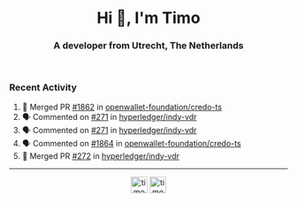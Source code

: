 <h1 align="center">Hi 👋, I'm Timo</h1>
<h3 align="center">A developer from Utrecht, The Netherlands</h3>
<br/>
<!-- https://github.com/rahuldkjain/github-profile-readme-generator --!>

<!--  <p align="left"><img src="https://github-readme-stats.vercel.app/api?username=timoglastra&show_icons=true&count_private=true&" alt="timoglastra" /></p> --!>

<!--
Github language stats
<p align="left"><img src="https://github-readme-stats.vercel.app/api/top-langs/?username=timoglastra&layout=compact" alt="timoglastra" /><p>
-->

<!-- Codestats language stats -->
<!-- <p align="left"><img src="https://codestats-readme.vercel.app/api/top-langs/?username=timoglastra&layout=compact&language_count=12" alt="timoglastra" /><p>    --!>
  
<h3>Recent Activity</h3>

<!--START_SECTION:activity-->
1. 🎉 Merged PR [#1862](https://github.com/openwallet-foundation/credo-ts/pull/1862) in [openwallet-foundation/credo-ts](https://github.com/openwallet-foundation/credo-ts)
2. 🗣 Commented on [#271](https://github.com/hyperledger/indy-vdr/pull/271#issuecomment-2110194538) in [hyperledger/indy-vdr](https://github.com/hyperledger/indy-vdr)
3. 🗣 Commented on [#271](https://github.com/hyperledger/indy-vdr/pull/271#issuecomment-2109568910) in [hyperledger/indy-vdr](https://github.com/hyperledger/indy-vdr)
4. 🗣 Commented on [#1864](https://github.com/openwallet-foundation/credo-ts/issues/1864#issuecomment-2108740589) in [openwallet-foundation/credo-ts](https://github.com/openwallet-foundation/credo-ts)
5. 🎉 Merged PR [#272](https://github.com/hyperledger/indy-vdr/pull/272) in [hyperledger/indy-vdr](https://github.com/hyperledger/indy-vdr)
<!--END_SECTION:activity-->

---

<p align="center">
<a href="https://twitter.com/timoglastra" target="blank"><img align="center" src="https://cdn.jsdelivr.net/npm/simple-icons@3.0.1/icons/twitter.svg" alt="timoglastra" height="30" width="30" /></a>
<a href="https://linkedin.com/in/timoglastra" target="blank"><img align="center" src="https://cdn.jsdelivr.net/npm/simple-icons@3.0.1/icons/linkedin.svg" alt="timoglastra" height="30" width="30" /></a>
</p>



